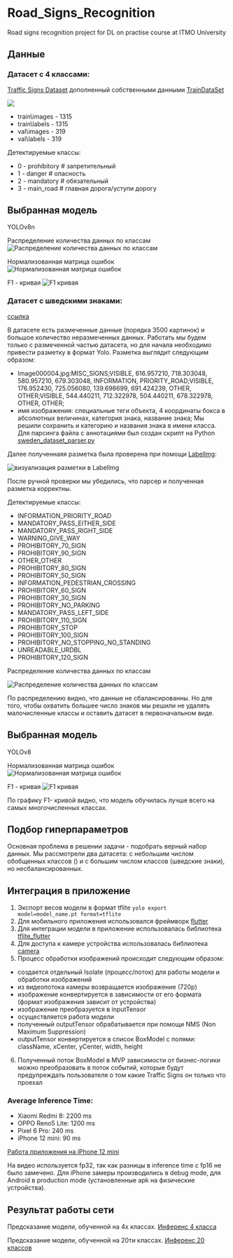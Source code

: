 # Road_Signs_Recognition
Road signs recognition project for DL on practise course at ITMO University

## Данные

### Датасет с 4 классами:
[Traffic Signs Dataset](https://www.kaggle.com/datasets/valentynsichkar/traffic-signs-dataset-in-yolo-format)
дополненный собственными данными
[TrainDataSet](https://drive.google.com/drive/folders/12q1qRSZ3F8cRILltIx2HKNuMqN_h09Kr?usp=drive_link)

![](https://github.com/Maria-Ul/Road_Signs_Recognition/blob/main/images/v8n_img_bb_4cl.png)

- train\images - 1315
- train\labels - 1315
- val\images - 319
- val\labels - 319

Детектируемые классы:
- 0 - prohibitory # запретительный
- 1 - danger # опасность
- 2 - mandatory # обязательный
- 3 - main_road # главная дорога/уступи дорогу

## Выбранная модель

YOLOv8n

Распределение количества данных по классам
![Распределение количества данных по классам](https://github.com/Maria-Ul/Road_Signs_Recognition/blob/main/images/v8n_labels.jpg)


Нормализованная матрица ошибок
![Нормализованная матрица ошибок](https://github.com/Maria-Ul/Road_Signs_Recognition/blob/main/images/v8n_confusion_matrix_normalized.png)


F1 - кривая
![F1 кривая](https://github.com/Maria-Ul/Road_Signs_Recognition/blob/main/images/v8n_F1_curve.png)


### Датасет с шведскими знаками:
[ссылка](https://www.cvl.isy.liu.se/research/datasets/traffic-signs-dataset/)

В датасете есть размеченные данные (порядка 3500 картинок) и большое количество неразмеченных данных.
Работать мы будем только с размеченной частью датасета, но для начала необходимо привести разметку в формат Yolo.
Разметка выглядит следующим образом:
- Image000004.jpg:MISC_SIGNS;VISIBLE, 616.957210, 718.303048, 580.957210, 679.303048, INFORMATION, PRIORITY_ROAD;VISIBLE, 176.952430, 725.056080, 139.698699, 691.424239, OTHER, OTHER;VISIBLE, 544.440211, 712.322978, 504.440211, 678.322978, OTHER, OTHER;
- имя изображения: специальные теги объекта, 4 координаты бокса в абсолютных величинах, категория знака, название знака;
Мы решили сохранить и категорию и названия знака в имени класса.
Для парсинга файла с аннотациями был создан скрипт на Python [sweden_dataset_parser.py](sweden_dataset_parser.py)

Далее полученнаяя разметка была проверена при помощи [LabelImg](https://github.com/HumanSignal/labelImg):


![визуализация разметки в LabelImg](images/labels_example.jpg)


После ручной проверки мы убедились, что парсер и полученная разметка корректны.

Детектируемые классы:
- INFORMATION_PRIORITY_ROAD
- MANDATORY_PASS_EITHER_SIDE
- MANDATORY_PASS_RIGHT_SIDE
- WARNING_GIVE_WAY
- PROHIBITORY_70_SIGN
- PROHIBITORY_90_SIGN
- OTHER_OTHER
- PROHIBITORY_80_SIGN
- PROHIBITORY_50_SIGN
- INFORMATION_PEDESTRIAN_CROSSING
- PROHIBITORY_60_SIGN
- PROHIBITORY_30_SIGN
- PROHIBITORY_NO_PARKING
- MANDATORY_PASS_LEFT_SIDE
- PROHIBITORY_110_SIGN
- PROHIBITORY_STOP
- PROHIBITORY_100_SIGN
- PROHIBITORY_NO_STOPPING_NO_STANDING
- UNREADABLE_URDBL
- PROHIBITORY_120_SIGN

Распределение количества данных по классам


![Распределение количества данных по классам](https://github.com/Maria-Ul/Road_Signs_Recognition/blob/main/images/labels.jpg)


По распределению видно, что данные не сбалансированны. Но для того, чтобы охватить большее число знаков мы решили не удалять малочисленные классы и оставить датасет в первоначальном виде.

## Выбранная модель


YOLOv8

Нормализованная матрица ошибок
![Нормализованная матрица ошибок](https://github.com/Maria-Ul/Road_Signs_Recognition/blob/main/images/confusion_matrix_normalized.png)


F1 - кривая
![F1 кривая](https://github.com/Maria-Ul/Road_Signs_Recognition/blob/main/images/F1_curve.png)

По графику  F1- кривой видно, что модель обучилась лучше всего на самых многочисленных классах.

## Подбор гиперпараметров


Основная проблема в решении задачи - подобрать верный набор данных. Мы рассмотрели два датасета: с небольшим числом обобщенных классов () и с большим числом классов (шведские знаки), но несбалансированных. 




## Интеграция в приложение

1. Экспорт весов модели в формат tflite `yolo export model=model_name.pt format=tflite`
2. Для мобильного приложения использовался фреймворк [flutter](https://docs.flutter.dev/get-started/install)
3. Для интеграции модели в приложение использовалась библиотека [tflite_flutter](https://pub.dev/packages/tflite_flutter)
4. Для доступа к камере устройства использовалась библиотека [camera](https://pub.dev/packages/camera)
5. Процесс обработки изображений происходит следующим образом:
  - создается отдельный Isolate (процесс/поток) для работы модели и обработки изображений
  - из видеопотока камеры возвращается изображение (720p)
  - изображение конвертируется в зависимости от его формата (формат изображения зависит от устройства)
  - изображение преобразуется в inputTensor
  - осуществляется работа модели
  - полученный outputTensor обрабатывается при помощи NMS (Non Maximum Suppression)
  - outputTensor конвертируется в список BoxModel с полями: className, xCenter, yCenter, width, height
6. Полученный поток BoxModel в MVP зависимости от бизнес-логики можно преобразовать в поток событий, которые будут предупреждать пользователя о том какие Traffic Signs он только что проехал

### Average Inference Time:

- Xiaomi Redmi 8: 2200 ms
- OPPO Reno5 Lite: 1200 ms
- Pixel 6 Pro: 240 ms
- iPhone 12 mini: 90 ms

[Работа приложения на iPhone 12 mini](https://drive.google.com/file/d/1vzdl68XfS0ODy89DIL_L0YsudLfRL-H9/view?usp=sharing)

На видео используется fp32, так как разницы в inference time с fp16 не было замечено. Для iPhone замеры производились в debug mode, для Android в production mode (установленные apk на физические устройства).

## Результат работы сети 

Предсказание модели, обученной на 4х классах.
[Инференс 4 класса](https://drive.google.com/file/d/1ALKQGH6weKxGl3DEC3QB8kTw7k-RSM4x/view?usp=drive_link)

Предсказание модели, обученной на 20ти классах.
[Инференс 20 классов](https://drive.google.com/file/d/1PiYq6qEr0_p6INRz9Li9vQcCZ6EgbAbJ/view?usp=sharing)


